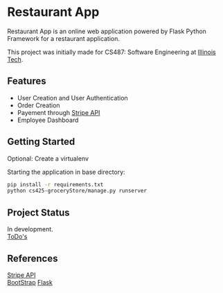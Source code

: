 # Restaurant App

Restaurant App is an online web application powered by Flask Python Framework for a restaurant application.

This project was initially made for CS487: Software Engineering at [Illinois Tech](https://www.iit.edu/).

## Features

- User Creation and User Authentication
- Order Creation
- Payement through [Stripe API](https://stripe.com/)
- Employee Dashboard

## Getting Started

Optional: Create a virtualenv

Starting the application in base directory:

```Bash
pip install -r requirements.txt
python cs425-groceryStore/manage.py runserver
```

## Project Status  

In development.  
[ToDo's](TODO.md)

## References

[Stripe API](https://stripe.com/)  
[BootStrap](https://getbootstrap.com/)
[Flask](https://flask.palletsprojects.com/en/1.1.x/)